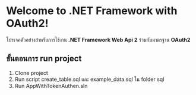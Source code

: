 # Welcome to .NET Framework with OAuth2!

โปรเจคตัวอย่างสำหรับการใช้งาน **.NET Framework Web Api 2** ร่วมกับมาตรฐาน **OAuth2**

## ขั้นตอนการ run project

 1. Clone project
 2. Run script create_table.sql และ example_data.sql ใน folder sql
 3. Run AppWithTokenAuthen.sln